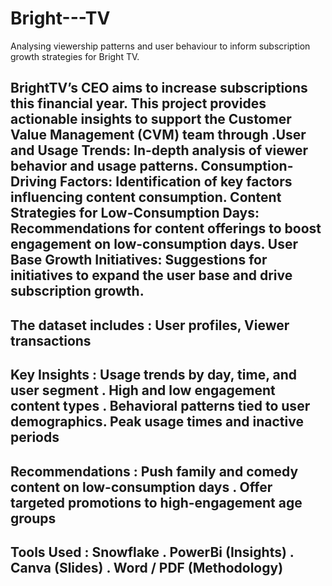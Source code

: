 # Bright---TV
Analysing viewership patterns and user behaviour to inform subscription growth strategies for Bright TV.

BrightTV’s CEO aims to increase subscriptions this financial year. This project provides actionable insights to support the Customer Value Management (CVM) team through .User and Usage Trends: In-depth analysis of viewer behavior and usage patterns. Consumption-Driving Factors: Identification of key factors influencing content consumption. Content Strategies for Low-Consumption Days: Recommendations for content offerings to boost engagement on low-consumption days. User Base Growth Initiatives: Suggestions for initiatives to expand the user base and drive subscription growth.
------------------------------------------------------------------------------------------------------------------------------------------------------------------------------------------------------------------

The dataset includes : User profiles, Viewer transactions
------------------------------------------------------------------------------------------------------------------------------------------------------------------------------------------------------------------

  Key Insights : Usage trends by day, time, and user segment . High and low engagement content types . Behavioral patterns tied to user demographics. Peak usage times and inactive periods
-------------------------------------------------------------------------------------------------------------------------------------------------------------------------------------------------------------------

  Recommendations : Push family and comedy content on low-consumption days . Offer targeted promotions to high-engagement age groups
-------------------------------------------------------------------------------------------------------------------------------------------------------------------------------------------------------------------

  Tools Used : Snowflake . PowerBi (Insights) . Canva (Slides) . Word / PDF (Methodology)
 -------------------------------------------------------------------------------------------------------------------------------------------------------------------------------------------------------------------
